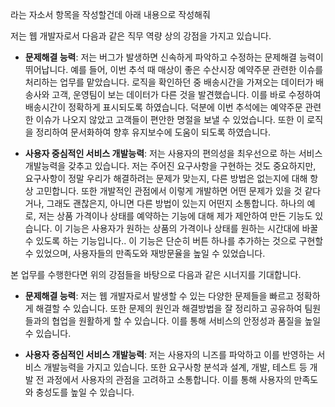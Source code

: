 
라는 자소서 항목을 작성할건데 아래 내용으로 작성해줘


저는 웹 개발자로서 다음과 같은 직무 역량 상의 강점을 가지고 있습니다.

- **문제해결 능력**: 저는 버그가 발생하면 신속하게 파악하고 수정하는 문제해결 능력이 뛰어납니다. 예를 들어, 이번 추석 때 매상이 좋은 수산시장 예약주문 관련한 이슈를 처리하는 업무를 맡았습니다. 로직을 확인하던 중 배송시간을 가져오는 데이터가 배송사와 고객, 운영팀이 보는 데이터가 다른 것을 발견했습니다. 이를 바로 수정하여 배송시간이 정확하게 표시되도록 하였습니다. 덕분에 이번 추석에는 예약주문 관련한 이슈가 나오지 않았고 고객들이 편안한 명절을 보낼 수 있었습니다. 또한 이 로직을 정리하여 문서화하여 향후 유지보수에 도움이 되도록 하였습니다.

- **사용자 중심적인 서비스 개발능력**: 저는 사용자의 편의성을 최우선으로 하는 서비스 개발능력을 갖추고 있습니다. 저는 주어진 요구사항을 구현하는 것도 중요하지만, 요구사항이 정말 우리가 해결하려는 문제가 맞는지, 다른 방법은 없는지에 대해 항상 고민합니다. 또한 개발적인 관점에서 이렇게 개발하면 어떤 문제가 있을 것 같다거나, 그래도 괜찮은지, 아니면 다른 방법이 있는지 어떤지 소통합니다. 하나의 예로, 저는 상품 가격이나 상태를 예약하는 기능에 대해 제가 제안하여 만든 기능도 있습니다. 이 기능은 사용자가 원하는 상품의 가격이나 상태를 원하는 시간대에 바꿀수 있도록 하는 기능입니다.. 이 기능은 단순히 버튼 하나를 추가하는 것으로 구현할 수 있었으며, 사용자들의 만족도와 재방문율을 높일 수 있었습니다.

본 업무를 수행한다면 위의 강점들을 바탕으로 다음과 같은 시너지를 기대합니다.

- **문제해결 능력**: 저는 웹 개발자로서 발생할 수 있는 다양한 문제들을 빠르고 정확하게 해결할 수 있습니다. 또한 문제의 원인과 해결방법을 잘 정리하고 공유하여 팀원들과의 협업을 원활하게 할 수 있습니다. 이를 통해 서비스의 안정성과 품질을 높일 수 있습니다.

- **사용자 중심적인 서비스 개발능력**: 저는 사용자의 니즈를 파악하고 이를 반영하는 서비스 개발능력을 가지고 있습니다. 또한 요구사항 분석과 설계, 개발, 테스트 등 개발 전 과정에서 사용자의 관점을 고려하고 소통합니다. 이를 통해 사용자의 만족도와 충성도를 높일 수 있습니다.

